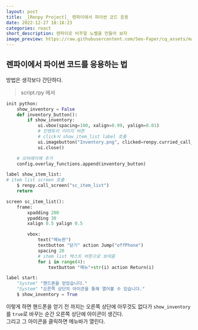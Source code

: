 ```yaml
---
layout: post
title: _[Renpy Project]_ 렌파이에서 파이썬 코드 응용
date: 2022-12-27 18:18:23
categories: react
short_description: 렌파이로 비주얼 노벨을 만들어 보자
image_preview: https://raw.githubusercontent.com/Seo-Faper/cq_assets/master/heroes/cos_pr_17_17.png
---
```


## 렌파이에서 파이썬 코드를 응용하는 법

방법은 생각보다 간단하다.

> script.rpy 에서

```py
init python:
    show_inventory = False
    def inventory_button():
        if show_inventory:
            ui.vbox(spacing=100, xalign=0.99, yalign=0.01)
            # 인벤토리 이미지 버튼
            # click시 show_item_list label 호출
            ui.imagebutton("Inventory.png", clicked=renpy.curried_call_in_new_context("show_item_list"))
            ui.close()

    # 오버레이에 추가
    config.overlay_functions.append(inventory_button)

label show_item_list:
# item list screen 호출
    $ renpy.call_screen("sc_item_list")
    return

screen sc_item_list():
    frame:
        xpadding 200
        ypadding 30
        xalign 0.5 yalign 0.5

        vbox:
            text("메뉴판")
            textbutton "닫기" action Jump("offPhone")
            spacing 20
            # item list 텍스트 버튼으로 보여줌
            for i in range(4):
                textbutton "메뉴"+str(i) action Return(i)

label start:
    "System" "핸드폰을 얻었습니다."
    "System" "오른쪽 상단의 아이콘을 통해 열어볼 수 있습니다."
    $ show_inventory = True
```

이렇게 하면 핸드폰을 얻기 전 까지는 오른쪽 상단에 아무것도 없다가
`show_inventory`를 `true`로 바꾸는 순간 오른쪽 상단에 아이콘이 생긴다.  
그리고 그 아이콘을 클릭하면 메뉴바가 열린다.

